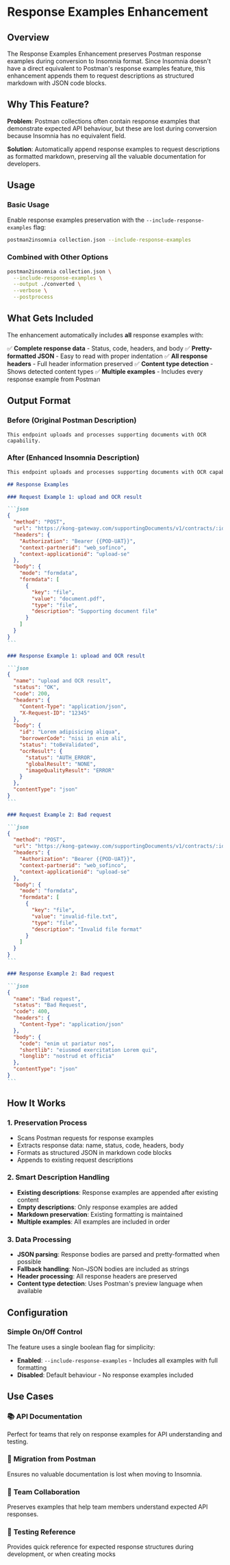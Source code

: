 # Response Examples Enhancement

## Overview

The Response Examples Enhancement preserves Postman response examples during conversion to Insomnia format. Since Insomnia doesn't have a direct equivalent to Postman's response examples feature, this enhancement appends them to request descriptions as structured markdown with JSON code blocks.

## Why This Feature?

**Problem**: Postman collections often contain response examples that demonstrate expected API behaviour, but these are lost during conversion because Insomnia has no equivalent field.

**Solution**: Automatically append response examples to request descriptions as formatted markdown, preserving all the valuable documentation for developers.

## Usage

### Basic Usage

Enable response examples preservation with the `--include-response-examples` flag:

```bash
postman2insomnia collection.json --include-response-examples
```

### Combined with Other Options

```bash
postman2insomnia collection.json \
  --include-response-examples \
  --output ./converted \
  --verbose \
  --postprocess
```

## What Gets Included

The enhancement automatically includes **all** response examples with:

✅ **Complete response data** - Status, code, headers, and body
✅ **Pretty-formatted JSON** - Easy to read with proper indentation
✅ **All response headers** - Full header information preserved
✅ **Content type detection** - Shows detected content types
✅ **Multiple examples** - Includes every response example from Postman

## Output Format

### Before (Original Postman Description)
```
This endpoint uploads and processes supporting documents with OCR capability.
```

### After (Enhanced Insomnia Description)
````markdown
This endpoint uploads and processes supporting documents with OCR capability.

## Response Examples

### Request Example 1: upload and OCR result

```json
{
  "method": "POST",
  "url": "https://kong-gateway.com/supportingDocuments/v1/contracts/:id/supportingDocuments/:documentId/upload?withOcr=true&isValidated=true",
  "headers": {
    "Authorization": "Bearer {{POD-UAT}}",
    "context-partnerid": "web_sofinco",
    "context-applicationid": "upload-se"
  },
  "body": {
    "mode": "formdata",
    "formdata": [
      {
        "key": "file",
        "value": "document.pdf",
        "type": "file",
        "description": "Supporting document file"
      }
    ]
  }
}
```

### Response Example 1: upload and OCR result

```json
{
  "name": "upload and OCR result",
  "status": "OK",
  "code": 200,
  "headers": {
    "Content-Type": "application/json",
    "X-Request-ID": "12345"
  },
  "body": {
    "id": "Lorem adipisicing aliqua",
    "borrowerCode": "nisi in enim ali",
    "status": "toBeValidated",
    "ocrResult": {
      "status": "AUTH_ERROR",
      "globalResult": "NONE",
      "imageQualityResult": "ERROR"
    }
  },
  "contentType": "json"
}
```

### Request Example 2: Bad request

```json
{
  "method": "POST",
  "url": "https://kong-gateway.com/supportingDocuments/v1/contracts/:id/supportingDocuments/:documentId/upload?withOcr=true&isValidated=true",
  "headers": {
    "Authorization": "Bearer {{POD-UAT}}",
    "context-partnerid": "web_sofinco",
    "context-applicationid": "upload-se"
  },
  "body": {
    "mode": "formdata",
    "formdata": [
      {
        "key": "file",
        "value": "invalid-file.txt",
        "type": "file",
        "description": "Invalid file format"
      }
    ]
  }
}
```

### Response Example 2: Bad request

```json
{
  "name": "Bad request",
  "status": "Bad Request",
  "code": 400,
  "headers": {
    "Content-Type": "application/json"
  },
  "body": {
    "code": "enim ut pariatur nos",
    "shortlib": "eiusmod exercitation Lorem qui",
    "longlib": "nostrud et officia"
  },
  "contentType": "json"
}
```
````

## How It Works

### 1. **Preservation Process**
- Scans Postman requests for response examples
- Extracts response data: name, status, code, headers, body
- Formats as structured JSON in markdown code blocks
- Appends to existing request descriptions

### 2. **Smart Description Handling**
- **Existing descriptions**: Response examples are appended after existing content
- **Empty descriptions**: Only response examples are added
- **Markdown preservation**: Existing formatting is maintained
- **Multiple examples**: All examples are included in order

### 3. **Data Processing**
- **JSON parsing**: Response bodies are parsed and pretty-formatted when possible
- **Fallback handling**: Non-JSON bodies are included as strings
- **Header processing**: All response headers are preserved
- **Content type detection**: Uses Postman's preview language when available

## Configuration

### Simple On/Off Control

The feature uses a single boolean flag for simplicity:

- **Enabled**: `--include-response-examples` - Includes all examples with full formatting
- **Disabled**: Default behaviour - No response examples included

## Use Cases

### 📚 **API Documentation**
Perfect for teams that rely on response examples for API understanding and testing.

### 🔄 **Migration from Postman**
Ensures no valuable documentation is lost when moving to Insomnia.

### 👥 **Team Collaboration**
Preserves examples that help team members understand expected API responses.

### 🧪 **Testing Reference**
Provides quick reference for expected response structures during development, or when creating mocks
